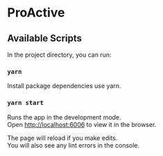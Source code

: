 # ProActive

## Available Scripts

In the project directory, you can run:

### `yarn`

Install package dependencies use yarn.

### `yarn start`

Runs the app in the development mode.\
Open [http://localhost:6006](http://localhost:6006) to view it in the browser.

The page will reload if you make edits.\
You will also see any lint errors in the console.
